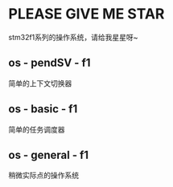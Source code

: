 # PLEASE GIVE ME STAR
stm32f1系列的操作系统，请给我星星呀~
## os - pendSV - f1
简单的上下文切换器
## os - basic - f1
简单的任务调度器
## os - general - f1
稍微实际点的操作系统

